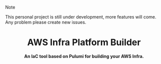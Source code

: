 > [!NOTE]
> This personal project is still under development, more features will come. Any problem please create new issues.

<h1 align="center">AWS Infra Platform Builder</h1>

<div align="center">

**An IaC tool based on Pulumi for building your AWS Infra.**

</div>